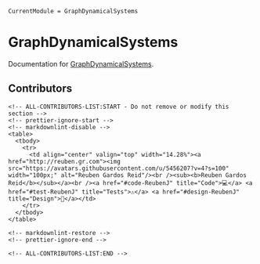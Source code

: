 ```@meta
CurrentModule = GraphDynamicalSystems
```

# GraphDynamicalSystems

Documentation for [GraphDynamicalSystems](https://github.com/ReubenJ/GraphDynamicalSystems.jl).

## Contributors

```@raw html
<!-- ALL-CONTRIBUTORS-LIST:START - Do not remove or modify this section -->
<!-- prettier-ignore-start -->
<!-- markdownlint-disable -->
<table>
  <tbody>
    <tr>
      <td align="center" valign="top" width="14.28%"><a href="http://reuben.gr.com"><img src="https://avatars.githubusercontent.com/u/5456207?v=4?s=100" width="100px;" alt="Reuben Gardos Reid"/><br /><sub><b>Reuben Gardos Reid</b></sub></a><br /><a href="#code-ReubenJ" title="Code">💻</a> <a href="#test-ReubenJ" title="Tests">⚠️</a> <a href="#design-ReubenJ" title="Design">🎨</a></td>
    </tr>
  </tbody>
</table>

<!-- markdownlint-restore -->
<!-- prettier-ignore-end -->

<!-- ALL-CONTRIBUTORS-LIST:END -->
```
